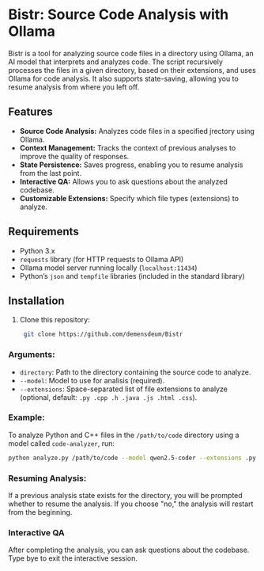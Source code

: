 
# Bistr: Source Code Analysis with Ollama

Bistr is a tool for analyzing source code files in a directory using Ollama, an AI model that interprets and analyzes code. The script recursively processes the files in a given directory, based on their extensions, and uses Ollama for code analysis. It also supports state-saving, allowing you to resume analysis from where you left off.

## Features

- **Source Code Analysis:** Analyzes code files in a specified jrectory using Ollama.
- **Context Management:** Tracks the context of previous analyses to improve the quality of responses.
- **State Persistence:** Saves progress, enabling you to resume analysis from the last point.
- **Interactive QA:** Allows you to ask questions about the analyzed codebase.
- **Customizable Extensions:** Specify which file types (extensions) to analyze.

## Requirements

- Python 3.x
- `requests` library (for HTTP requests to Ollama API)
- Ollama model server running locally (`localhost:11434`)
- Python’s `json` and `tempfile` libraries (included in the standard library)

## Installation

1. Clone this repository:
   ```bash
    git clone https://github.com/demensdeum/Bistr
   ```

### Arguments:
- `directory`: Path to the directory containing the source code to analyze.
- `--model`: Model to use for analisis (required).
- `--extensions`: Space-separated list of file extensions to analyze (optional, default: `.py .cpp .h .java .js .html .css`).

### Example:

To analyze Python and C++ files in the `/path/to/code` directory using a model called `code-analyzer`, run:

```bash
python analyze.py /path/to/code --model qwen2.5-coder --extensions .py .cpp
```

### Resuming Analysis:

If a previous analysis state exists for the directory, you will be prompted whether to resume the analysis. If you choose "no," the analysis will restart from the beginning.

### Interactive QA

After completing the analysis, you can ask questions about the codebase. Type bye to exit the interactive session.
